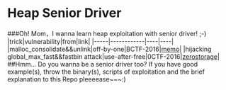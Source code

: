 # Heap Senior Driver
###Oh! Mom，I wanna learn heap exploitation with senior driver! ;-)
|trick|vulnerability|from|link|
|-----|------------|----|----|
|malloc_consolidate&&unlink|off-by-one|BCTF-2016|[memo](/bctf2016/memo)|
|hijacking global_max_fast&&fastbin attack|use-after-free|0CTF-2016|[zerostorage](/0ctf2016/zerostorage)|
##Hmm...	Do you wanna be a senior driver too?
If you have good example(s), throw the binary(s), scripts of exploitation and the brief explanation to this Repo pleeeease~~~:)
